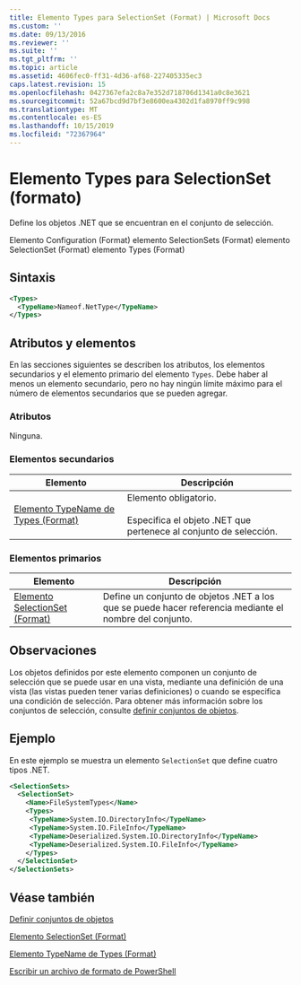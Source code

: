```yaml
---
title: Elemento Types para SelectionSet (Format) | Microsoft Docs
ms.custom: ''
ms.date: 09/13/2016
ms.reviewer: ''
ms.suite: ''
ms.tgt_pltfrm: ''
ms.topic: article
ms.assetid: 4606fec0-ff31-4d36-af68-227405335ec3
caps.latest.revision: 15
ms.openlocfilehash: 0427367efa2c8a7e352d718706d1341a0c8e3621
ms.sourcegitcommit: 52a67bcd9d7bf3e8600ea4302d1fa8970ff9c998
ms.translationtype: MT
ms.contentlocale: es-ES
ms.lasthandoff: 10/15/2019
ms.locfileid: "72367964"
---
```

# <a name="types-element-for-selectionset-format"></a>Elemento Types para SelectionSet (formato)

Define los objetos .NET que se encuentran en el conjunto de selección.

Elemento Configuration (Format) elemento SelectionSets (Format) elemento SelectionSet (Format) elemento Types (Format)

## <a name="syntax"></a>Sintaxis

```xml
<Types>
  <TypeName>Nameof.NetType</TypeName>
</Types>

```

## <a name="attributes-and-elements"></a>Atributos y elementos

En las secciones siguientes se describen los atributos, los elementos secundarios y el elemento primario del elemento `Types`. Debe haber al menos un elemento secundario, pero no hay ningún límite máximo para el número de elementos secundarios que se pueden agregar.

### <a name="attributes"></a>Atributos

Ninguna.

### <a name="child-elements"></a>Elementos secundarios

|Elemento|Descripción|
|-------------|-----------------|
|[Elemento TypeName de Types (Format)](./typename-element-for-types-format.md)|Elemento obligatorio.<br /><br /> Especifica el objeto .NET que pertenece al conjunto de selección.|

### <a name="parent-elements"></a>Elementos primarios

|Elemento|Descripción|
|-------------|-----------------|
|[Elemento SelectionSet (Format)](./selectionset-element-format.md)|Define un conjunto de objetos .NET a los que se puede hacer referencia mediante el nombre del conjunto.|

## <a name="remarks"></a>Observaciones

Los objetos definidos por este elemento componen un conjunto de selección que se puede usar en una vista, mediante una definición de una vista (las vistas pueden tener varias definiciones) o cuando se especifica una condición de selección.  Para obtener más información sobre los conjuntos de selección, consulte [definir conjuntos de objetos](./defining-selection-sets.md).

## <a name="example"></a>Ejemplo

En este ejemplo se muestra un elemento `SelectionSet` que define cuatro tipos .NET.

```xml
<SelectionSets>
  <SelectionSet>
    <Name>FileSystemTypes</Name>
    <Types>
     <TypeName>System.IO.DirectoryInfo</TypeName>
     <TypeName>System.IO.FileInfo</TypeName>
     <TypeName>Deserialized.System.IO.DirectoryInfo</TypeName>
     <TypeName>Deserialized.System.IO.FileInfo</TypeName>
    </Types>
  </SelectionSet>
</SelectionSets>
```

## <a name="see-also"></a>Véase también

[Definir conjuntos de objetos](./defining-selection-sets.md)

[Elemento SelectionSet (Format)](./selectionset-element-format.md)

[Elemento TypeName de Types (Format)](./typename-element-for-types-format.md)

[Escribir un archivo de formato de PowerShell](./writing-a-powershell-formatting-file.md)
